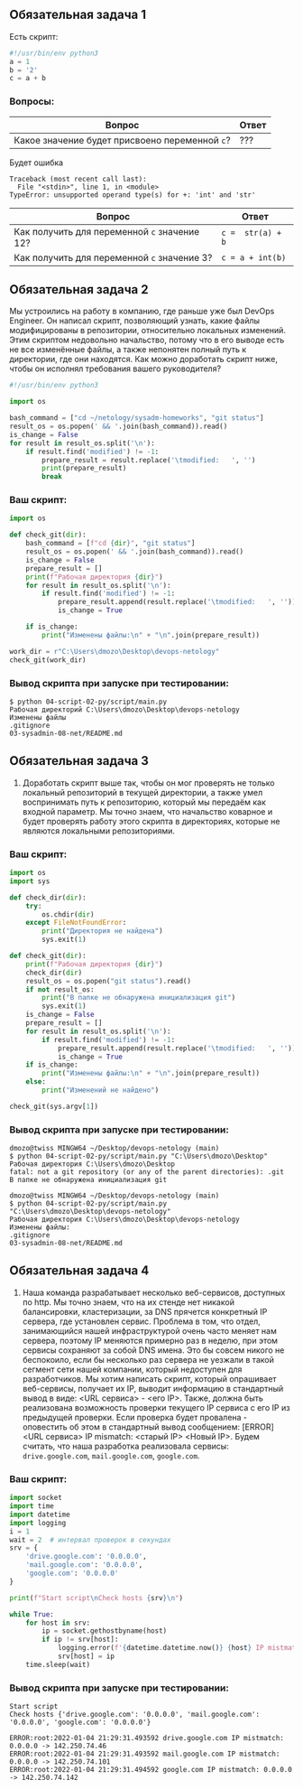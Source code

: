 ## Обязательная задача 1

Есть скрипт:
```python
#!/usr/bin/env python3
a = 1
b = '2'
c = a + b
```

### Вопросы:
| Вопрос  | Ответ |
| ------------- | ------------- |
| Какое значение будет присвоено переменной `c`?  | ??? |

Будет ошибка

```
Traceback (most recent call last):
  File "<stdin>", line 1, in <module>
TypeError: unsupported operand type(s) for +: 'int' and 'str'
```

| Вопрос  | Ответ |
| ------------- | ------------- |
| Как получить для переменной `c` значение 12?  | `c =  str(a) + b`  |
| Как получить для переменной `c` значение 3?  | `c = a + int(b)`  |


## Обязательная задача 2
Мы устроились на работу в компанию, где раньше уже был DevOps Engineer. Он написал скрипт, позволяющий узнать, какие файлы модифицированы в репозитории, относительно локальных изменений. Этим скриптом недовольно начальство, потому что в его выводе есть не все изменённые файлы, а также непонятен полный путь к директории, где они находятся. Как можно доработать скрипт ниже, чтобы он исполнял требования вашего руководителя?

```python
#!/usr/bin/env python3

import os

bash_command = ["cd ~/netology/sysadm-homeworks", "git status"]
result_os = os.popen(' && '.join(bash_command)).read()
is_change = False
for result in result_os.split('\n'):
    if result.find('modified') != -1:
        prepare_result = result.replace('\tmodified:   ', '')
        print(prepare_result)
        break
```

### Ваш скрипт:
```python
import os

def check_git(dir):
    bash_command = [f"cd {dir}", "git status"]
    result_os = os.popen(' && '.join(bash_command)).read()
    is_change = False
    prepare_result = []
    print(f"Рабочая директория {dir}")
    for result in result_os.split('\n'):
        if result.find('modified') != -1:
            prepare_result.append(result.replace('\tmodified:   ', ''))
            is_change = True

    if is_change:
        print("Изменены файлы:\n" + "\n".join(prepare_result))

work_dir = r"C:\Users\dmozo\Desktop\devops-netology"
check_git(work_dir)
```

### Вывод скрипта при запуске при тестировании:
```
$ python 04-script-02-py/script/main.py 
Рабочая директорий C:\Users\dmozo\Desktop\devops-netology
Изменены файлы
.gitignore
03-sysadmin-08-net/README.md
```

## Обязательная задача 3
1. Доработать скрипт выше так, чтобы он мог проверять не только локальный репозиторий в текущей директории, а также умел воспринимать путь к репозиторию, который мы передаём как входной параметр. Мы точно знаем, что начальство коварное и будет проверять работу этого скрипта в директориях, которые не являются локальными репозиториями.

### Ваш скрипт:
```python
import os
import sys

def check_dir(dir):
    try:
        os.chdir(dir)
    except FileNotFoundError:
        print("Директория не найдена")
        sys.exit(1)

def check_git(dir):
    print(f"Рабочая директория {dir}")
    check_dir(dir)
    result_os = os.popen("git status").read()
    if not result_os:
        print("В папке не обнаружена инициализация git")
        sys.exit(1)
    is_change = False
    prepare_result = []
    for result in result_os.split('\n'):
        if result.find('modified') != -1:
            prepare_result.append(result.replace('\tmodified:   ', ''))
            is_change = True
    if is_change:
        print("Изменены файлы:\n" + "\n".join(prepare_result))
    else:
        print("Изменений не найдено")

check_git(sys.argv[1])

```

### Вывод скрипта при запуске при тестировании:
```
dmozo@twiss MINGW64 ~/Desktop/devops-netology (main)
$ python 04-script-02-py/script/main.py "C:\Users\dmozo\Desktop"
Рабочая директория C:\Users\dmozo\Desktop
fatal: not a git repository (or any of the parent directories): .git
В папке не обнаружена инициализация git

dmozo@twiss MINGW64 ~/Desktop/devops-netology (main)
$ python 04-script-02-py/script/main.py "C:\Users\dmozo\Desktop\devops-netology"
Рабочая директория C:\Users\dmozo\Desktop\devops-netology
Изменены файлы:
.gitignore
03-sysadmin-08-net/README.md
```

## Обязательная задача 4
1. Наша команда разрабатывает несколько веб-сервисов, доступных по http. Мы точно знаем, что на их стенде нет никакой балансировки, кластеризации, за DNS прячется конкретный IP сервера, где установлен сервис. Проблема в том, что отдел, занимающийся нашей инфраструктурой очень часто меняет нам сервера, поэтому IP меняются примерно раз в неделю, при этом сервисы сохраняют за собой DNS имена. Это бы совсем никого не беспокоило, если бы несколько раз сервера не уезжали в такой сегмент сети нашей компании, который недоступен для разработчиков. Мы хотим написать скрипт, который опрашивает веб-сервисы, получает их IP, выводит информацию в стандартный вывод в виде: <URL сервиса> - <его IP>. Также, должна быть реализована возможность проверки текущего IP сервиса c его IP из предыдущей проверки. Если проверка будет провалена - оповестить об этом в стандартный вывод сообщением: [ERROR] <URL сервиса> IP mismatch: <старый IP> <Новый IP>. Будем считать, что наша разработка реализовала сервисы: `drive.google.com`, `mail.google.com`, `google.com`.

### Ваш скрипт:
```python
import socket
import time
import datetime
import logging
i = 1
wait = 2  # интервал проверок в секундах
srv = {
    'drive.google.com': '0.0.0.0',
    'mail.google.com': '0.0.0.0',
    'google.com': '0.0.0.0'
}

print(f"Start script\nCheck hosts {srv}\n")

while True:
    for host in srv:
        ip = socket.gethostbyname(host)
        if ip != srv[host]:
            logging.error(f'{datetime.datetime.now()} {host} IP mistmatch: {srv[host]} -> {ip}')
            srv[host] = ip
    time.sleep(wait)

```

### Вывод скрипта при запуске при тестировании:
```
Start script
Check hosts {'drive.google.com': '0.0.0.0', 'mail.google.com': '0.0.0.0', 'google.com': '0.0.0.0'}

ERROR:root:2022-01-04 21:29:31.493592 drive.google.com IP mistmatch: 0.0.0.0 -> 142.250.74.46
ERROR:root:2022-01-04 21:29:31.493592 mail.google.com IP mistmatch: 0.0.0.0 -> 142.250.74.101
ERROR:root:2022-01-04 21:29:31.494592 google.com IP mistmatch: 0.0.0.0 -> 142.250.74.142
```